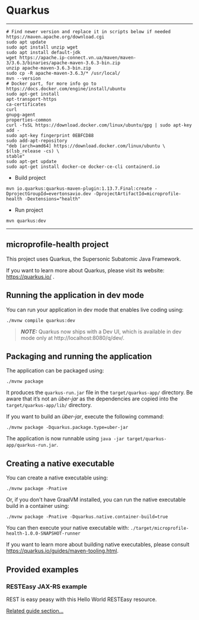 # Quarkus   
---
     
```
# Find newer version and replace it in scripts below if needed https://maven.apache.org/download.cgi
sudo apt update
sudo apt install unzip wget
sudo apt install default-jdk
wget https://apache.ip-connect.vn.ua/maven/maven-3/3.6.3/binaries/apache-maven-3.6.3-bin.zip
unzip apache-maven-3.6.3-bin.zip
sudo cp -R apache-maven-3.6.3/* /usr/local/
mvn --version
# Docker part, for more info go to https://docs.docker.com/engine/install/ubuntu
sudo apt-get install
apt-transport-https
ca-certificates
curl
gnupg-agent
properties-common
curl -fsSL https://download.docker.com/linux/ubuntu/gpg | sudo apt-key add -
sudo apt-key fingerprint 0EBFCD88
sudo add-apt-repository
"deb [arch=amd64] https://download.docker.com/linux/ubuntu \
$(lsb_release -cs) \
stable"
sudo apt-get update
sudo apt-get install docker-ce docker-ce-cli containerd.io
```  
  
* Build project  
```
mvn io.quarkus:quarkus-maven-plugin:1.13.7.Final:create -DprojectGroupId=evertonsavio.dev -DprojectArtifactId=microprofile-health -Dextensions="health"

```    
  
* Run project  
```
mvn quarkus:dev  
```
---
   
## microprofile-health project

This project uses Quarkus, the Supersonic Subatomic Java Framework.

If you want to learn more about Quarkus, please visit its website: https://quarkus.io/ .

## Running the application in dev mode

You can run your application in dev mode that enables live coding using:
```shell script
./mvnw compile quarkus:dev
```

> **_NOTE:_**  Quarkus now ships with a Dev UI, which is available in dev mode only at http://localhost:8080/q/dev/.

## Packaging and running the application

The application can be packaged using:
```shell script
./mvnw package
```
It produces the `quarkus-run.jar` file in the `target/quarkus-app/` directory.
Be aware that it’s not an _über-jar_ as the dependencies are copied into the `target/quarkus-app/lib/` directory.

If you want to build an _über-jar_, execute the following command:
```shell script
./mvnw package -Dquarkus.package.type=uber-jar
```

The application is now runnable using `java -jar target/quarkus-app/quarkus-run.jar`.

## Creating a native executable

You can create a native executable using: 
```shell script
./mvnw package -Pnative
```

Or, if you don't have GraalVM installed, you can run the native executable build in a container using: 
```shell script
./mvnw package -Pnative -Dquarkus.native.container-build=true
```

You can then execute your native executable with: `./target/microprofile-health-1.0.0-SNAPSHOT-runner`

If you want to learn more about building native executables, please consult https://quarkus.io/guides/maven-tooling.html.

## Provided examples

### RESTEasy JAX-RS example

REST is easy peasy with this Hello World RESTEasy resource.

[Related guide section...](https://quarkus.io/guides/getting-started#the-jax-rs-resources)

